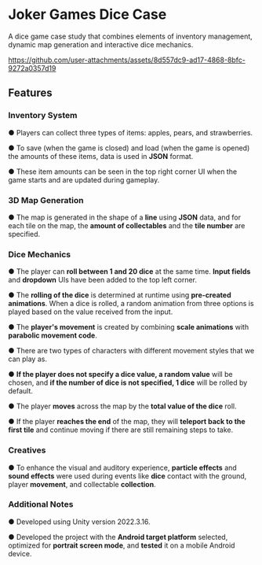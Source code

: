 # Joker Games Dice Case
 A dice game case study that combines elements of inventory management, dynamic map generation and interactive dice mechanics.



https://github.com/user-attachments/assets/8d557dc9-ad17-4868-8bfc-9272a0357d19



## Features

### Inventory System

● Players can collect three types of items: apples, pears, and strawberries.

● To save (when the game is closed) and load (when the game is opened) the amounts of these items, data is used in **JSON** format.

● These item amounts can be seen in the top right corner UI when the game starts and are updated during gameplay.

### 3D Map Generation

● The map is generated in the shape of a **line** using **JSON** data, and for each tile on the map, the **amount of collectables** and the **tile number** are specified.

### Dice Mechanics

● The player can **roll between 1 and 20 dice** at the same time. **Input fields** and **dropdown** UIs have been added to the top left corner.

● The **rolling of the dice** is determined at runtime using **pre-created animations**. When a dice is rolled, a random animation from three options is played based on the value received from the input.

● The **player's movement** is created by combining **scale animations** with **parabolic movement code**.

● There are two types of characters with different movement styles that we can play as.

● **If the player does not specify a dice value, a random value** will be chosen, and **if the number of dice is not specified, 1 dice** will be rolled by default.

● The player **moves** across the map by the **total value of the dice** roll.

● If the player **reaches the end** of the map, they will **teleport back to the first tile** and continue moving if there are still remaining steps to take.

### Creatives

● To enhance the visual and auditory experience, **particle effects** and **sound effects** were used during events like **dice** contact with the ground, player **movement**, and collectable **collection**.

### Additional Notes

● Developed using Unity version 2022.3.16.

● Developed the project with the **Android target platform** selected, optimized for **portrait screen mode**, and **tested** it on a mobile Android device.
